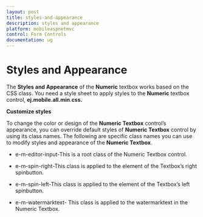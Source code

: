 ```yaml
---
layout: post
title: styles-and-appearance
description: styles and appearance
platform: mobileaspnetmvc
control: Form Controls
documentation: ug
---
```


# Styles and Appearance

The **Styles and Appearance** of the **Numeric** textbox works based on the CSS class. You need a style sheet to apply styles to the **Numeric** textbox control, **ej.mobile.all.min**.**css.**

**Customize styles**

To change the color or design of the **Numeric Textbox** control’s appearance, you can override default styles of **Numeric Textbox** control by using its class names. The following are specific class names you can use to modify styles and appearance of the **Numeric Textbox**.

* e-m-editor-input-This is a root class of the  Numeric Textbox control.

* e-m-spin-right-This class is applied to the element of the Textbox’s right spinbutton.

* e-m-spin-left-This class is applied to the element of the Textbox’s left spinbutton.

* e-m-watermarktext- This class is applied to the watermarktext in the Numeric Textbox.



